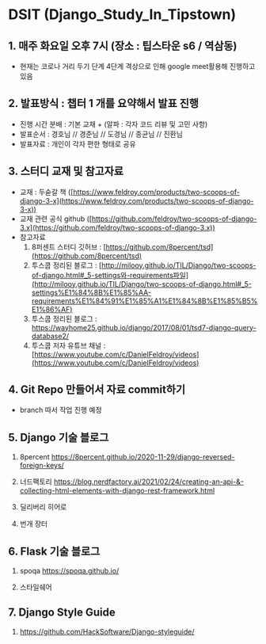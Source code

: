 # DSIT (Django_Study_In_Tipstown)

## 1. 매주 화요일 오후 7시 (장소 : 팁스타운 s6 / 역삼동)
- 현재는 코로나 거리 두기 단계 4단계 격상으로 인해 google meet활용해 진행하고 있음

## 2. 발표방식 : 챕터 1 개를 요약해서 발표 진행
- 진행 시간 분배 : 기본 교재 + (알파 : 각자 코드 리뷰 및 고민 사항)
- 발표순서 : 경호님 //  경준님 // 도경님 // 종균님 // 진환님
- 발표자료 : 개인이 각자 편한 형태로 공유

## 3. 스터디 교재 및 참고자료
- 교재 :  두숟갈 책 ([https://www.feldroy.com/products/two-scoops-of-django-3-x](https://www.feldroy.com/products/two-scoops-of-django-3-x))
- 교재 관련 공식 github ([https://github.com/feldroy/two-scoops-of-django-3.x](https://github.com/feldroy/two-scoops-of-django-3.x))
- 참고자료
    1. 8퍼센트 스터디 깃허브 : [https://github.com/8percent/tsd](https://github.com/8percent/tsd)
    2. 투스쿱 정리된 블로그 :  [http://milooy.github.io/TIL/Django/two-scoops-of-django.html#_5-settings와-requirements파일](http://milooy.github.io/TIL/Django/two-scoops-of-django.html#_5-settings%E1%84%8B%E1%85%AA-requirements%E1%84%91%E1%85%A1%E1%84%8B%E1%85%B5%E1%86%AF)
    3. 투스쿱 정리된 블로그 : https://wayhome25.github.io/django/2017/08/01/tsd7-django-query-database2/
    4. 투스쿱 저자 유튜브 채널 : [https://www.youtube.com/c/DanielFeldroy/videos](https://www.youtube.com/c/DanielFeldroy/videos)

## 4. Git Repo 만들어서 자료 commit하기
- branch 따서 작업 진행 예정

## 5. Django 기술 블로그
1) 8percent
https://8percent.github.io/2020-11-29/django-reversed-foreign-keys/

2) 너드팩토리
https://blog.nerdfactory.ai/2021/02/24/creating-an-api-&-collecting-html-elements-with-django-rest-framework.html

3) 딜리버리 히어로

4) 번개 장터


## 6. Flask 기술 블로그
1) spoqa
https://spoqa.github.io/

2) 스타일쉐어

## 7. Django Style Guide
1) https://github.com/HackSoftware/Django-styleguide/
